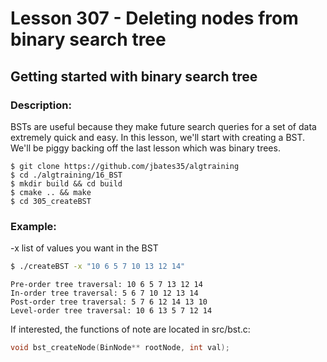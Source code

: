 # Lesson 307 - Deleting nodes from binary search tree
## Getting started with binary search tree
### Description:
BSTs are useful because they make future search queries for a set of data extremely quick and easy. In this lesson, we'll start with creating a BST. We'll be piggy backing off the last lesson which was binary trees.
```shell
$ git clone https://github.com/jbates35/algtraining
$ cd ./algtraining/16_BST
$ mkdir build && cd build
$ cmake .. && make
$ cd 305_createBST
```
### Example:
-x list of values you want in the BST
```bash
$ ./createBST -x "10 6 5 7 10 13 12 14"
```
```
Pre-order tree traversal: 10 6 5 7 13 12 14 
In-order tree traversal: 5 6 7 10 12 13 14 
Post-order tree traversal: 5 7 6 12 14 13 10 
Level-order tree traversal: 10 6 13 5 7 12 14
```
If interested, the functions of note are located in src/bst.c:
```c
void bst_createNode(BinNode** rootNode, int val);
```